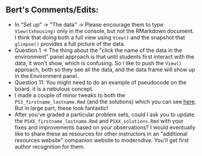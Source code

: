 ## Bert's Comments/Edits:

* In "Set up" -> "The data" -> Please encourage them to type `View(txhousing)` only in the console, but not the RMarkdown document. I think that doing both a full view using `View()` and the snapshot that `glimpse()` provides a full picture of the data. 
* Question 1 -> The thing about the "click the name of the data in the environment" panel approach is that until students first interact with the data, it won't show, which is confusing. So I like to push the `View()` approach, both so they see all the data, and the data frame will show up in the Environment panel.
* Question 11: You might need to do an example of pseudocode on the board. it is a nebulous concept. 
* I made a couple of minor tweaks to both the `PS3_firstname_lastname.Rmd` (and the solutions) which you can see [here](https://github.com/rudeboybert/moderndive_labs/pull/3/files?utf8=%E2%9C%93&diff=split&w=1). But in large part, these look fantastic!
* After you've graded a particular problem sets, could I ask you to update the `PSXX_firstname_lastname.Rmd` and `PSXX_solutions.Rmd` with your fixes and improvements based on your observations? I would eventually like to share these as resources for other instructors in an "additional resources website" companion website to moderndive. You'll get first author recognition for them.